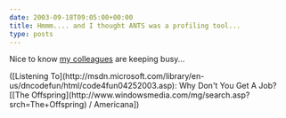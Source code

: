 ```yaml
---
date: 2003-09-18T09:05:00+00:00
title: Hmmm.... and I thought ANTS was a profiling tool...
type: posts
---
```

Nice to know [my colleagues](http://www.livejournal.com/users/brianjo/41379.html) are keeping busy...

<div class="media">
  ([Listening To](http://msdn.microsoft.com/library/en-us/dncodefun/html/code4fun04252003.asp): Why Don't You Get A Job? [[The Offspring](http://www.windowsmedia.com/mg/search.asp?srch=The+Offspring) / Americana])
</div>
